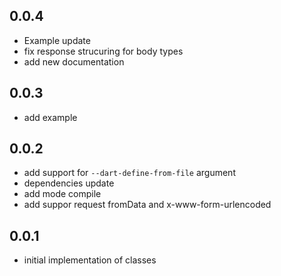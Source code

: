 ## 0.0.4

- Example update
- fix response strucuring for body types
- add new documentation

## 0.0.3

- add example

## 0.0.2

- add support for `--dart-define-from-file` argument
- dependencies update
- add mode compile
- add suppor request fromData and x-www-form-urlencoded

## 0.0.1

- initial implementation of classes
